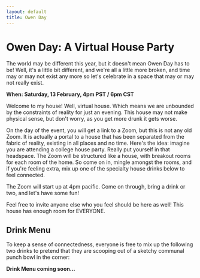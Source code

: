 ```yaml
---
layout: default
title: Owen Day
---
```


# Owen Day: A Virtual House Party

The world may be different this year, but it doesn't mean Owen Day has to be! Well, it's a little bit different, and we're all a little more broken, and time may or may not exist any more so let's celebrate in a space that may or may not really exist.

**When: Saturday, 13 February, 4pm PST / 6pm CST**

Welcome to my house! Well, virtual house. Which means we are unbounded by the constraints of reality for just an evening. This house may not make physical sense, but don't worry, as you get more drunk it gets worse.

On the day of the event, you will get a link to a Zoom, but this is not any old Zoom. It is actually a portal to a house that has been separated from the fabric of reality, existing in all places and no time. Here's the idea: imagine you are attending a college house party. Really put yourself in that headspace. The Zoom will be structured like a house, with breakout rooms for each room of the home. So come on in, mingle amongst the rooms, and if you're feeling extra, mix up one of the specialty house drinks below to feel connected.

The Zoom will start up at 4pm pacific. Come on through, bring a drink or two, and let's have some fun!

Feel free to invite anyone else who you feel should be here as well! This house has enough room for EVERYONE.

## Drink Menu

To keep a sense of connectedness, everyone is free to mix up the following two drinks to pretend that they are scooping out of a sketchy communal punch bowl in the corner:

**Drink Menu coming soon...**